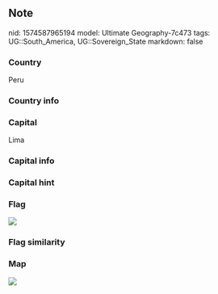 ## Note
nid: 1574587965194
model: Ultimate Geography-7c473
tags: UG::South_America, UG::Sovereign_State
markdown: false

### Country
Peru

### Country info


### Capital
Lima

### Capital info


### Capital hint


### Flag
<img src="ug-flag-peru.png">

### Flag similarity


### Map
<img src="ug-map-peru.png">
